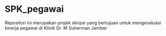 # SPK_pegawai
Repositori ini merupakan projek skripsi yang bertujuan untuk mengevaluasi kinerja pegawai di Klinik Dr. M Suherman Jember
